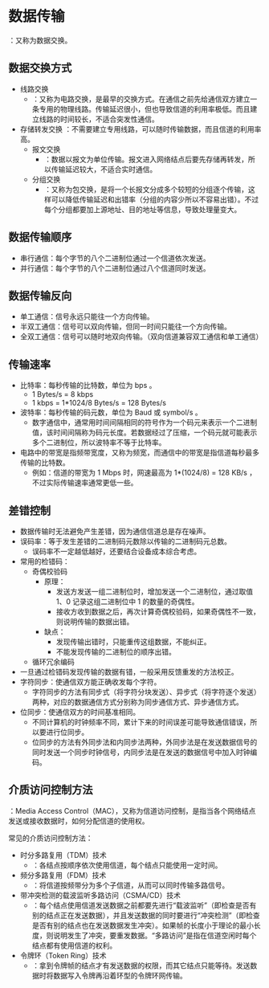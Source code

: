 # 数据传输

：又称为数据交换。

## 数据交换方式

- 线路交换
  - ：又称为电路交换，是最早的交换方式。在通信之前先给通信双方建立一条专用的物理线路。传输延迟很小，但也导致信道的利用率极低。而且建立线路的时间较长，不适合突发性通信。
- 存储转发交换 ：不需要建立专用线路，可以随时传输数据，而且信道的利用率高。
  - 报文交换
    - ：数据以报文为单位传输。报文进入网络结点后要先存储再转发，所以传输延迟较大，不适合实时通信。
  - 分组交换
    - ：又称为包交换，是将一个长报文分成多个较短的分组逐个传输，这样可以降低传输延迟和出错率（分组的内容少所以不容易出错）。不过每个分组都要加上源地址、目的地址等信息，导致处理量变大。

## 数据传输顺序

- 串行通信：每个字节的八个二进制位通过一个信道依次发送。
- 并行通信：每个字节的八个二进制位通过八个信道同时发送。

## 数据传输反向

- 单工通信：信号永远只能往一个方向传输。
- 半双工通信：信号可以双向传输，但同一时间只能往一个方向传输。
- 全双工通信：信号可以随时地双向传输。（双向信道兼容双工通信和单工通信）

## 传输速率

- 比特率：每秒传输的比特数，单位为 bps 。
  - 1 Bytes/s = 8 kbps
  - 1 kbps = 1*1024/8 Bytes/s = 128 Bytes/s
- 波特率：每秒传输的码元数，单位为 Baud 或 symbol/s 。
  - 数字通信中，通常用时间间隔相同的符号作为一个码元来表示一个二进制值，该时间间隔称为码元长度。若数据经过了压缩，一个码元就可能表示多个二进制位，所以波特率不等于比特率。
- 电路中的带宽是指频带宽度，又称为频宽，而通信中的带宽是指信道每秒最多传输的比特数。
  - 例如：信道的带宽为 1 Mbps 时，网速最高为 1*(1024/8) = 128 KB/s ，不过实际传输速率通常更低一些。

## 差错控制

- 数据传输时无法避免产生差错，因为通信信道总是存在噪声。
- 误码率：等于发生差错的二进制码元数除以传输的二进制码元总数。
  - 误码率不一定越低越好，还要结合设备成本综合考虑。
- 常用的检错码：
  - 奇偶校验码
    - 原理：
      - 发送方发送一组二进制位时，增加发送一个二进制位，通过取值 1、0 记录这组二进制位中 1 的数量的奇偶性。
      - 接收方收到数据之后，再次计算奇偶校验码，如果奇偶性不一致，则说明传输的数据出错。
    - 缺点：
      - 发现传输出错时，只能重传这组数据，不能纠正。
      - 不能发现传输的二进制位的顺序出错。
  - 循环冗余编码
- 一旦通过检错码发现传输的数据有错，一般采用反馈重发的方法校正。
- 字符同步：使通信双方能正确收发每个字符。
  - 字符同步的方法有同步式（将字符分块发送）、异步式（将字符逐个发送）两种，对应的数据通信方式分别称为同步通信方式、异步通信方式。
- 位同步：使通信双方的时间基准相同。
  - 不同计算机的时钟频率不同，累计下来的时间误差可能导致通信错误，所以要进行位同步。
  - 位同步的方法有外同步法和内同步法两种，外同步法是在发送数据信号的同时发送一个同步时钟信号，内同步法是在发送的数据信号中加入时钟编码。

## 介质访问控制方法

：Media Access Control（MAC），又称为信道访问控制，是指当各个网络结点发送或接收数据时，如何分配信道的使用权。

常见的介质访问控制方法：
- 时分多路复用（TDM）技术
  - ：各结点按顺序依次使用信道，每个结点只能使用一定时间。
- 频分多路复用（FDM）技术
  - ：将信道按频带分为多个子信道，从而可以同时传输多路信号。
- 带冲突检测的载波监听多路访问（CSMA/CD）技术
  - ：每个结点使用信道发送数据之前都要先进行“载波监听”（即检查是否有别的结点正在发送数据），并且发送数据的同时要进行“冲突检测”（即检查是否有别的结点也在发送数据发生冲突）。如果帧的长度小于理论的最小长度，则说明发生了冲突，要重发数据。“多路访问”是指在信道空闲时每个结点都有使用信道的权利。
- 令牌环（Token Ring）技术
  - ：拿到令牌帧的结点才有发送数据的权限，而其它结点只能等待。发送数据时将数据写入令牌再沿着环型的令牌环网传输。
